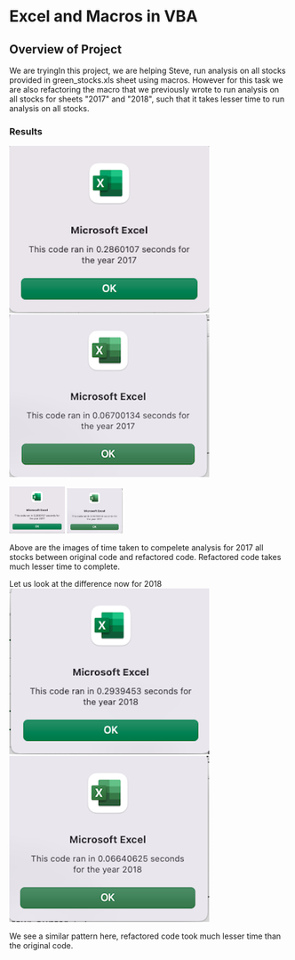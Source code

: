 # Excel and Macros in VBA

## Overview of Project
We are tryingIn this project, we are helping Steve, run analysis on all stocks provided in green_stocks.xls sheet using macros. However for this task we are also refactoring the macro that we previously wrote to run analysis on all stocks for sheets "2017" and "2018", such that it takes lesser time to run analysis on all stocks.

### Results
![Original Script](Resources/VBA_2017_Pop_Up_Not_Refactored.png)
![Refactored Script](Resources/VBA_Challenge_2017_Pop_Up.png)

<p float="left">
  <img src="Resources/VBA_2017_Pop_Up_Not_Refactored.png" width="100" />
  <img src="Resources/VBA_Challenge_2017_Pop_Up.png" width="100" /> 
</p>

Above are the images of time taken to compelete analysis for 2017 all stocks between original code and refactored code. 
Refactored code takes much lesser time to complete.

Let us look at the difference now for 2018
![Original Script](Resources/VBA_2018_Pop_Up_Not_Refactored.png)
![Refactored Script](Resources/VBA_Challenge_2018_Pop_Up.png)

We see a similar pattern here, refactored code took much lesser time than the original code.




